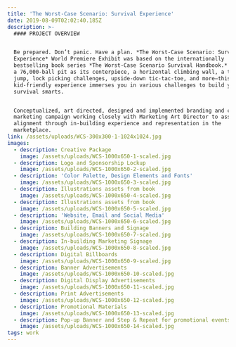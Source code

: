 ```yaml
---
title: 'The Worst-Case Scenario: Survival Experience'
date: 2019-08-09T02:02:40.185Z
description: >-
  #### PROJECT OVERVIEW


  Be prepared. Don’t panic. Have a plan. *The Worst-Case Scenario: Survival
  Experience* World Premiere Exhibit was based on the internationally
  bestselling book series *The Worst-Case Scenario Survival Handbook.* Featured
  a 76,000-ball pit as its centerpiece, a horizontal climbing wall, a train car
  jump, lock picking challenges, upside-down tic-tac-toe, and more—this
  kid-friendly experience immerses you in various challenges to build your
  survival smarts.


  Conceptualized, art directed, designed and implemented branding and creative
  marketing campaign working closely with Marketing Art Director to assure
  alignment through in-building experience and representation in the
  marketplace.
link: /assets/uploads/WCS-300x300-1-1024x1024.jpg
images:
  - description: Creative Package
    image: /assets/uploads/WCS-1000x650-1-scaled.jpg
  - description: Logo and Sponsorship Lockup
    image: /assets/uploads/WCS-1000x650-2-scaled.jpg
  - description: 'Color Palette, Design Elements and Fonts'
    image: /assets/uploads/WCS-1000x650-3-scaled.jpg
  - description: Illustrations assets from book
    image: /assets/uploads/WCS-1000x650-4-scaled.jpg
  - description: Illustrations assets from book
    image: /assets/uploads/WCS-1000x650-5-scaled.jpg
  - description: 'Website, Email and Social Media'
    image: /assets/uploads/WCS-1000x650-6-scaled.jpg
  - description: Building Banners and Signage
    image: /assets/uploads/WCS-1000x650-7-scaled.jpg
  - description: In-building Marketing Signage
    image: /assets/uploads/WCS-1000x650-8-scaled.jpg
  - description: Digital Billboards
    image: /assets/uploads/WCS-1000x650-9-scaled.jpg
  - description: Banner Advertisements
    image: /assets/uploads/WCS-1000x650-10-scaled.jpg
  - description: Digital Display Advertisements
    image: /assets/uploads/WCS-1000x650-11-scaled.jpg
  - description: Print Advertisements
    image: /assets/uploads/WCS-1000x650-12-scaled.jpg
  - description: Promotional Materials
    image: /assets/uploads/WCS-1000x650-13-scaled.jpg
  - description: Pop-up Banner and Step & Repeat for promotional events
    image: /assets/uploads/WCS-1000x650-14-scaled.jpg
tags: work
---
```


